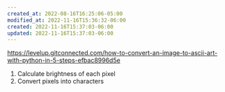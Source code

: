 ```yaml
---
created_at: 2022-08-16T16:25:06-05:00
modified_at: 2022-11-16T15:36:32-06:00
created: 2022-11-16T15:37:03-06:00
updated: 2022-11-16T15:37:03-06:00
---
```


https://levelup.gitconnected.com/how-to-convert-an-image-to-ascii-art-with-python-in-5-steps-efbac8996d5e

1. Calculate brightness of each pixel
2. Convert pixels into characters